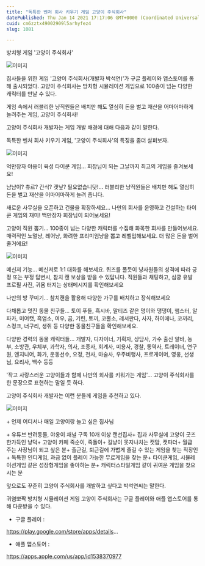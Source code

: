 ```yaml
---
title: "독특한 벤처 회사 키우기 게임 고양이 주식회사"
datePublished: Thu Jan 14 2021 17:17:06 GMT+0000 (Coordinated Universal Time)
cuid: cm6zztx49002909l5arhyfez4
slug: 1081

---
```



방치형 게임 '고양이 주식회사'

![이미지](https://cdn.hashnode.com/res/hashnode/image/upload/v1739248795799/c92988e2-789c-4f7d-bc8c-a3653ba0b360.jpeg)

집사들을 위한 게임 '고양이 주식회사(개발자 박석연)'가 구글 플레이와 앱스토어를 통해 출시되었다. 고양이 주식회사는 방치형 시뮬레이션 게임으로 100종이 넘는 다양한 캐릭터를 만날 수 있다.

게임 속에서 러블리한 냥직원들은 배치만 해도 열심히 돈을 벌고 재산을 어마어마하게 늘려주는 게임, 고양이 주식회사!

고양이 주식회사 개발자는 게임 개발 배경에 대해 다음과 같이 말한다.

독특한 벤처 회사 키우기 게임, '고양이 주식회사'의 특징을 좀더 살펴보자.

![이미지](https://cdn.hashnode.com/res/hashnode/image/upload/v1739248797931/b6738284-de80-42de-a9b0-0df9f9dca24f.jpeg)

억만장자 야옹이 육성 타이쿤 게임... 회장님이 되는 그날까지 최고의 게임을 즐겨보세요!

냠냠이? 츄르? 간식? 캣닢? 필요없습니닷!... 러블리한 냥직원들은 배치만 해도 열심히 돈을 벌고 재산을 어마어마하게 늘려 줍니다.

새로운 사무실을 오픈하고 건물을 확장하세요... 나만의 회사를 운영하고 건설하는 타이쿤 게임의 재미! 백만장자 회장님이 되어보세요!

고양이 직원 뽑기... 100종이 넘는 다양한 캐릭터를 수집해 화목한 회사를 만들어보세요. 매력적인 노멀냥, 레어냥, 화려한 프리미엄냥을 뽑고 레벨업해보세요. 더 많은 돈을 벌어줄거에요!

![이미지](https://cdn.hashnode.com/res/hashnode/image/upload/v1739248799916/d1f7a016-0133-4531-a368-4896144633b2.jpeg)

메신저 기능... 메신저로 1:1 대화를 해보세요. 퀴즈를 풀듯이 냥사원들의 성격에 따라 긍정 또는 부정 답변시, 참치 캔 보상을 받을 수 있답니다. 직원들과 채팅하고, 심쿵 유발 프로필 사진, 귀욤 터지는 상태메시지를 확인해보세요

나만의 방 꾸미기... 참치캔을 활용해 다양한 가구를 배치하고 장식해보세요

다채롭고 멋진 동물 친구들... 토이 푸들, 흑시바, 말티즈 같은 멍이와 댕댕이, 햄스터, 알파카, 미어캣, 흑염소, 여우, 곰, 기린, 토끼, 코뿔소, 레서판다, 사자, 하이에나, 코끼리, 스컹크, 너구리, 생쥐 등 다양한 동물친구들을 확인해보세요.

다양한 경력의 동물 캐릭터들... 개발자, 디자이너, 기획자, 상담사, 가수 출신 알바, 농부, 소방관, 우체부, 과학자, 의사, 조종사, 회계사, 미용사, 경찰, 통역사, 트레이너, 연구원, 엔지니어, 화가, 운동선수, 요정, 천사, 마술사, 우주비행사, 프로게이머, 영웅, 선생님, 요리사, 백수 등등

'작고 사랑스러운 고양이들과 함께 나만의 회사를 키워가는 게임'... 고양이 주식회사를 한 문장으로 표현하는 말일 듯 하다.

고양이 주식회사 개발자는 이런 분들께 게임을 추천하고 있다.

![이미지](https://cdn.hashnode.com/res/hashnode/image/upload/v1739248801624/ae513924-65a3-411e-a841-23a16b30365c.webp)

+ 언제 어디서나 매일 고양이랑 놀고 싶은 집사님

+ 유튜브 반려동물, 야옹이 채널 구독 10개 이상 랜선집사+ 집과 사무실에 고양이 굿즈 한가득인 냥덕+ 고양이 카페 죽순이, 죽돌이+ 길냥이 못지나치는 캣맘, 캣파더+ 월급 주는 사장님이 되고 싶은 분+ 출근길, 퇴근길에 가볍게 즐길 수 있는 게임을 찾는 직장인+ 독특한 인디게임, 과금 없이 플레이 가능한 무료게임을 찾는 분+ 타이쿤게임, 시뮬레이션게임 같은 성장형게임을 좋아하는 분+ 캐릭터스타일게임 같이 귀여운 게임을 찾으시는 분

앞으로도 꾸준히 고양이 주식회사를 개발하고 싶다고 박석연씨는 말한다.

귀염뽀짝 방치형 시뮬레이션 게임 고양이 주식회사는 구글 플레이와 애플 앱스토어를 통해 다운받을 수 있다.

* 구글 플레이 :

https://play.google.com/store/apps/details...

* 애플 앱스토어 :

https://apps.apple.com/us/app/id1538370977